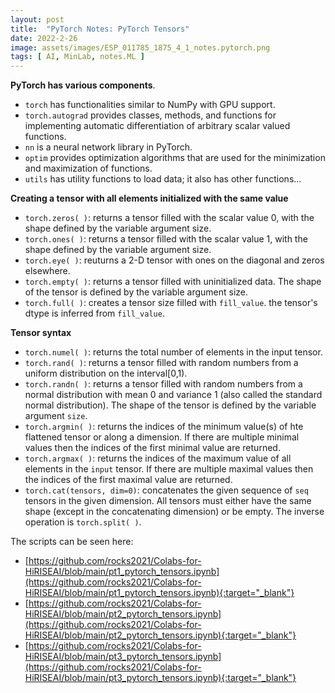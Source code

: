 ```yaml
---
layout: post
title:  "PyTorch Notes: PyTorch Tensors"  
date: 2022-2-26  
image: assets/images/ESP_011785_1875_4_1_notes.pytorch.png  
tags: [ AI, MinLab, notes.ML ]
---
```



**PyTorch has various components**.  

- `torch` has functionalities similar to NumPy with GPU support.
-  `torch.autograd` provides classes, methods, and functions for implementing automatic differentiation of arbitrary scalar valued functions. 
- `nn` is a neural network library in PyTorch.
- `optim` provides optimization algorithms that are used for the minimization and maximization of functions.
- `utils` has utility functions to load data; it also has other functions...
  

**Creating a tensor with all elements initialized with the same value**  
- `torch.zeros( )`: returns a tensor filled with the scalar value 0, with the shape defined by the variable argument size.  
- `torch.ones( )`: returns a tensor filled with the scalar value 1, with the shape defined by the variable argument size.
- `torch.eye( )`: reuturns a 2-D tensor with ones on the diagonal and zeros elsewhere.
- `torch.empty( )`: returns a tensor filled with uninitialized data. The shape of the tensor is defined by the variable argument size. 
- `torch.full( )`: creates a tensor size filled with `fill_value`. the tensor's dtype is inferred from `fill_value`.

**Tensor syntax**
- `torch.numel( )`: returns the total number of elements in the input tensor.
- `torch.rand( )`: returns a tensor filled with random numbers from a uniform distribution on the interval[0,1).
- `torch.randn( )`: returns a tensor filled with random numbers from a normal distribution with mean 0 and variance 1 (also called the standard normal distribution). The shape of the tensor is defined by the variable argument `size`.
- `torch.argmin( )`: returns the indices of the minimum value(s) of hte flattened tensor or along a dimension. If there are multiple minimal values then the indices of the first minimal value are returned.
- `torch.argmax( )`: returns the indices of the maximum value of all elements in the `input` tensor. If there are multiple maximal values then the indices of the first maximal value are returned.
- `torch.cat(tensors, dim=0)`: concatenates the given sequence of `seq` tensors in the given dimension. All tensors must either have the same shape (except in the concatenating dimension) or be empty. The inverse operation is `torch.split( )`.

The scripts can be seen here: 
- [https://github.com/rocks2021/Colabs-for-HiRISEAI/blob/main/pt1_pytorch_tensors.ipynb](https://github.com/rocks2021/Colabs-for-HiRISEAI/blob/main/pt1_pytorch_tensors.ipynb){:target="_blank"}  
- [https://github.com/rocks2021/Colabs-for-HiRISEAI/blob/main/pt2_pytorch_tensors.ipynb](https://github.com/rocks2021/Colabs-for-HiRISEAI/blob/main/pt2_pytorch_tensors.ipynb){:target="_blank"}  
- [https://github.com/rocks2021/Colabs-for-HiRISEAI/blob/main/pt3_pytorch_tensors.ipynb](https://github.com/rocks2021/Colabs-for-HiRISEAI/blob/main/pt3_pytorch_tensors.ipynb){:target="_blank"}
